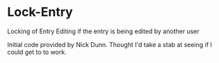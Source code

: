 Lock-Entry
==========

Locking of Entry Editing if the entry is being edited by another user

Initial code provided by Nick Dunn. Thought I'd take a stab at seeing if I could get to to work.